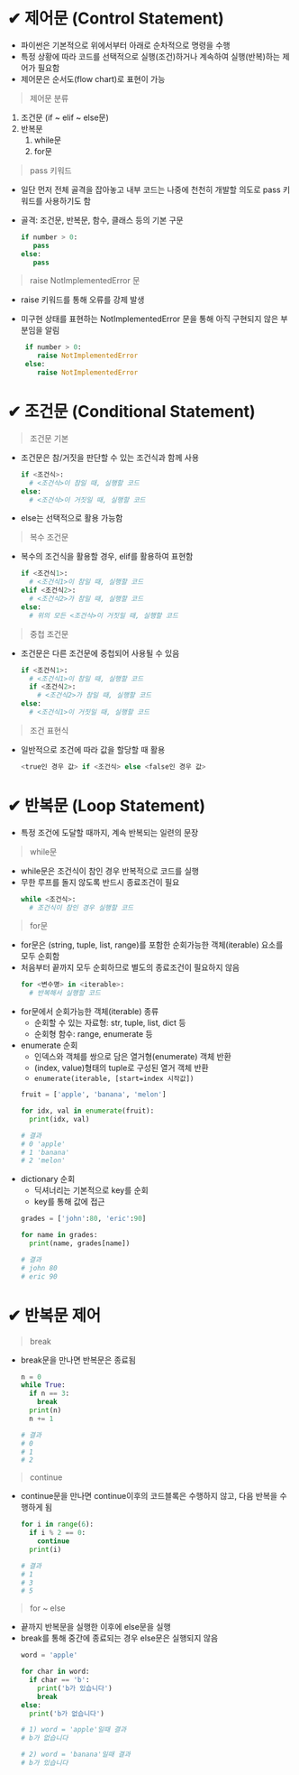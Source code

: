 # ✔ 제어문 (Control Statement)

- 파이썬은 기본적으로 위에서부터 아래로 순차적으로 명령을 수행
- 특정 상황에 따라 코드를 선택적으로 실행(조건)하거나 계속하여 실행(반복)하는 제어가 필요함
- 제어문은 순서도(flow chart)로 표현이 가능
  
> 제어문 분류
1. 조건문 (if ~ elif ~ else문)
2. 반복문
   1. while문
   2. for문

> pass 키워드

- 일단 먼저 전체 골격을 잡아놓고 내부 코드는 나중에 천천히 개발할 의도로 pass 키워드를 사용하기도 함
- 골격: 조건문, 반복문, 함수, 클래스 등의 기본 구문

   ```python
   if number > 0:
      pass
   else:
      pass
   ```

> raise NotImplementedError 문

- raise 키워드를 통해 오류를 강제 발생
- 미구현 상태를 표현하는 NotImplementedError 문을 통해 아직 구현되지 않은 부분임을 알림
  
   ```python
    if number > 0:
       raise NotImplementedError
    else:
       raise NotImplementedError
   ```


# ✔ 조건문 (Conditional Statement)
> 조건문 기본
- 조건문은 참/거짓을 판단할 수 있는 조건식과 함께 사용
  ```python
  if <조건식>:
    # <조건식>이 참일 때, 실행할 코드
  else:
    # <조건식>이 거짓일 때, 실행할 코드
  ```
- else는 선택적으로 활용 가능함
  
> 복수 조건문
- 복수의 조건식을 활용할 경우, elif를 활용하여 표현함
  ```python
  if <조건식1>:
    # <조건식1>이 참일 때, 실행할 코드
  elif <조건식2>:
    # <조건식2>가 참일 때, 실행할 코드
  else:
    # 위의 모든 <조건식>이 거짓일 때, 실행할 코드
  ```

> 중첩 조건문
- 조건문은 다른 조건문에 중첩되어 사용될 수 있음
  ```python
  if <조건식1>:
    # <조건식1>이 참일 때, 실행할 코드
    if <조건식2>:
      # <조건식2>가 참일 때, 실행할 코드
  else:
    # <조건식1>이 거짓일 때, 실행할 코드
  ```

> 조건 표현식
- 일반적으로 조건에 따라 값을 할당할 때 활용
  ```python
  <true인 경우 값> if <조건식> else <false인 경우 값>
  ```


# ✔ 반복문 (Loop Statement)
- 특정 조건에 도달할 때까지, 계속 반복되는 일련의 문장

> while문
- while문은 조건식이 참인 경우 반복적으로 코드를 실행
- 무한 루프를 돌지 않도록 반드시 종료조건이 필요
  ```python
  while <조건식>:
    # 조건식이 참인 경우 실행할 코드
  ```

> for문
- for문은 (string, tuple, list, range)를 포함한 순회가능한 객체(iterable) 요소를 모두 순회함
- 처음부터 끝까지 모두 순회하므로 별도의 종료조건이 필요하지 않음
  ```python
  for <변수명> in <iterable>:
    # 반복해서 실행할 코드
  ```
- for문에서 순회가능한 객체(iterable) 종류
  - 순회할 수 있는 자료형: str, tuple, list, dict 등
  - 순회형 함수: range, enumerate 등
- enumerate 순회
  - 인덱스와 객체를 쌍으로 담은 열거형(enumerate) 객체 반환
  - (index, value)형태의 tuple로 구성된 열거 객체 반환
  - `enumerate(iterable, [start=index 시작값])`
  ```python
  fruit = ['apple', 'banana', 'melon']
  
  for idx, val in enumerate(fruit):
    print(idx, val)
  
  # 결과
  # 0 'apple'
  # 1 'banana'
  # 2 'melon'
  ```
- dictionary 순회
  - 딕셔너리는 기본적으로 key를 순회
  - key를 통해 값에 접근
  ```python
  grades = ['john':80, 'eric':90]

  for name in grades:
    print(name, grades[name])
  
  # 결과
  # john 80
  # eric 90
  ```

# ✔ 반복문 제어
> break
- break문을 만나면 반복문은 종료됨
  ```python
  n = 0
  while True:
    if n == 3:
      break
    print(n)
    n += 1
  
  # 결과
  # 0
  # 1
  # 2
  ```

> continue
- continue문을 만나면 continue이후의 코드블록은 수행하지 않고, 다음 반복을 수행하게 됨
  ```python
  for i in range(6):
    if i % 2 == 0:
      continue
    print(i)
  
  # 결과
  # 1
  # 3
  # 5
  ```

> for ~ else
- 끝까지 반복문을 실행한 이후에 else문을 실행
- break를 통해 중간에 종료되는 경우 else문은 실행되지 않음
  ```python
  word = 'apple'

  for char in word:
    if char == 'b':
      print('b가 있습니다')
      break
  else:
    print('b가 없습니다')
  
  # 1) word = 'apple'일때 결과
  # b가 없습니다

  # 2) word = 'banana'일때 결과
  # b가 있습니다
  ```